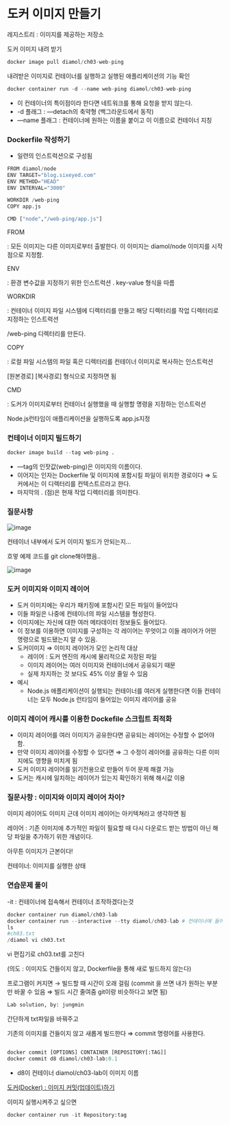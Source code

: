 # 도커 이미지 만들기

레지스트리 : 이미지를 제공하는 저장소

도커 이미지 내려 받기

```python
docker image pull diamol/ch03-web-ping
```

내려받은 이미지로 컨테이너를 실행하고 실행된 애플리케이션의 기능 확인

```python
docker container run -d --name web-ping diamol/ch03-web-ping
```

- 이 컨테이너의 특이점이라 한다면 네트워크를 통해 요청을 받지 않는다.
- -d 플래그 : —detach의 축약형 (백그라운드에서 동작)
- —name 플래그 : 컨테이너에 원하는 이름을 붙이고 이 이름으로 컨테이너 지칭

### Dockerfile 작성하기

- 일련의 인스트럭션으로 구성됨

```python
FROM diamol/node
ENV TARGET="blog.sixeyed.com"
ENV METHOD="HEAD"
ENV INTERVAL="3000"

WORKDIR /web-ping
COPY app.js

CMD ["node","/web-ping/app.js"]
```

FROM

: 모든 이미지는 다른 이미지로부터 출발한다. 이 이미지는 diamol/node 이미지를 시작점으로 지정함. 

ENV

: 환경 변수값을 지정하기 위한 인스트럭션 . key-value 형식을 따름

WORKDIR

: 컨테이너 이미지 파일 시스템에 디렉터리를 만들고 해당 디렉터리를 작업 디렉터리로 지정하는 인스트럭션

/web-ping 디렉터리를 만든다.

COPY

: 로컬 파일 시스템의 파일 혹은 디렉터리를 컨테이너 이미지로 복사하는 인스트럭션 

[원본경로] [복사경로] 형식으로 지정하면 됨

CMD

: 도커가 이미지로부터 컨테이너 실행했을 때 실행할 명령을 지정하는 인스트럭션

Node.js런타임이 애플리케이션을 실행하도록 app.js지정

### 컨테이너 이미지 빌드하기

```python
docker image build --tag web-ping .
```

- —tag의 인잣값(web-ping)은 이미지의 이름이다.
- 이어지는 인자는 Dockerfile 및 이미지에 포함시킬 파일이 위치한 경로이다 ⇒ 도커에서는 이 디렉터리를 컨텍스트르라고 한다.
- 마지막의 . (점)은 현재 작업 디렉터리를 의미한다.

### 질문사항

![image](https://user-images.githubusercontent.com/85864699/227063510-38191952-4058-4e54-b53a-13f4aea389de.png)

컨테이너 내부에서 도커 이미지 빌드가 안되는지…

흐엏 예제 코드를 git clone해야했음..

![image](https://user-images.githubusercontent.com/85864699/227063571-c08c191a-ed77-4f1f-827d-f9a488a3cfe1.png)

### 도커 이미지와 이미지 레이어

- 도커 이미지에는 우리가 패키징에 포함시킨 모든 파일이 들어있다
- 이들 파일은 나중에 컨테이너의 파일 시스템을 형성한다.
- 이미지에는 자신에 대한 여러 메타데이터 정보들도 들어있다.
- 이 정보를 이용하면 이미지를 구성하는 각 레이어는 무엇이고 이들 레이어가 어떤 명령으로 빌드됐는지 알 수 있음.
- 도커이미지 ⇒ 이미지 레이어가 모인 논리적 대상
    - 레이어 : 도커 엔진의 캐시에 물리적으로 저장된 파일
    - 이미지 레이어는 여러 이미지와 컨테이너에서 공유되기 때문
    - 실제 차지하는 것 보다도 45% 이상 줄일 수 있음
- 예시
    - Node.js 애플리케이션이 실행되는 컨테이너를 여러게 실행한다면 이들 컨테이너는 모두 Node.js 런타임이 들어있는 이미지 레이어를 공유
    

### 이미지 레이어 캐시를 이용한 Dockefile 스크립트 최적화

- 이미지 레이어를 여러 이미지가 공유한다면 공유되는 레이어는 수정할 수 없어야 함.
- 만약 이미지 레이어를 수정할 수 있다면 ⇒ 그 수정이 레이어를 공유하는 다른 이미지에도 영향을 미치게 됨
- 도커 이미지 레이어를 읽기전용으로 만들어 두어 문제 해결 가능
- 도커는 캐시에 일치하는 레이어가 있는지 확인하기 위해 해시값 이용

### 질문사항 : 이미지와 이미지 레이어 차이?

이미지 레이어도 이미지 근데 이미지 레이어는 아키텍쳐라고 생각하면 됨

레이어 : 기존 이미지에 추가적인 파일이 필요할 때 다시 다운로드 받는 방법이 아닌 해당 파일을 추가하기 위한 개념이다.

아무튼 이미지가 근본이다!

컨테이너: 이미지를 실행한 상태

### 연습문제 풀이

-it : 컨테이너에 접속해서 컨테이너 조작하겠다는것

```python
docker container run diamol/ch03-lab
docker container run --interactive --tty diamol/ch03-lab # 컨테이너에 들어가겠다/diamol  
ls
#ch03.txt
/diamol vi ch03.txt

```

vi 편집기로 ch03.txt를 고친다

(의도 : 이미지도 건들이지 않고, Dockerfile을 통해 새로 빌드하지 않는다)

프로그램이 커지면 → 빌드할 때 시간이 오래 걸림 (commit 을 쓰면 내가 원하는 부분만 바꿀 수 있음 ⇒ 빌드 시간 줄여줌 git이랑 비슷하다고 보면 됨)

```python
Lab solution, by: jungmin
```

간단하게 txt파일을 바꿔주고

기존의 이미지를 건들이지 않고 새롭게 빌드한다 ⇒ commit 명령어를 사용한다.

```python

docker commit [OPTIONS] CONTAINER [REPOSITORY[:TAG]]
docker commit d8 diamol/ch03-lab:0.1
```

- d8이 컨테이너 diamol/ch03-lab이 이미지 이름

[도커(Docker) : 이미지 커밋(업데이트)하기](https://tttsss77.tistory.com/230)

이미지 실행시켜주고 싶으면

```python
docker container run -it Repository:tag
```
